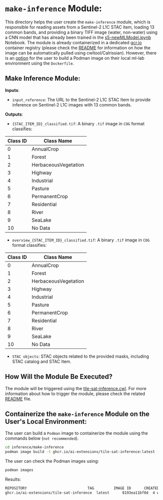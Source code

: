 # `make-inference` Module:
This directory helps the user create the `make-inference` module, which is responsible for reading assets from a Sentinel-2 L1C STAC item, loading 13 common bands, and providing a binary TIFF image (water, non-water) using a CNN model that has already been trained in the [s5-newMLModel.ipynb](../../training/trials/s5-newMLModel.ipynb) Notebook. The module is already containerized in a dedicated [gcr.io](https://github.com/orgs/ai-extensions/packages/container/package/tile-sat-inference) container registry (please check the [README](../app-package/README.md#1-run-the-application-package) for information on how the image can be automatically pulled using cwltool/Calrissian). However, there is an [option](#containerize-make-inference-module-on-users-local-environment) for the user to build a Podman image on their local ml-lab environment using the `Dockerfile`.

## **Make Inference Module:**

**Inputs**:
- `input_reference`: The URL to the Sentinel-2 L1C STAC Item to provide inference on Sentinel-2 L1C images with 13 common bands.

**Outputs**:

- `{STAC_ITEM_ID}_classified.tif`: A binary `.tif` image in `COG` format classifies:

| Class ID | Class Name            |
|----------|-----------------------|
| 0        | AnnualCrop            |
| 1        | Forest                |
| 2        | HerbaceousVegetation  |
| 3        | Highway               |
| 4        | Industrial            |
| 5        | Pasture               |
| 6        | PermanentCrop         |
| 7        | Residential           |
| 8        | River                 |
| 9        | SeaLake               |
| 10       | No Data               |

- `overview_{STAC_ITEM_ID}_classified.tif`: A binary `.tif` image in `COG` format classifies:

| Class ID | Class Name            |
|----------|-----------------------|
| 0        | AnnualCrop            |
| 1        | Forest                |
| 2        | HerbaceousVegetation  |
| 3        | Highway               |
| 4        | Industrial            |
| 5        | Pasture               |
| 6        | PermanentCrop         |
| 7        | Residential           |
| 8        | River                 |
| 9        | SeaLake               |
| 10       | No Data               |

- `STAC objects`: STAC objects related to the provided masks, including STAC catalog and STAC Item.

## How Will the Module Be Executed?
The module will be triggered using the [tile-sat-inference.cwl](../app-package/tile-sat-inference.cwl). For more information about how to trigger the module, please check the related [README](../app-package/README.md) file.

## Containerize the `make-inference` Module on the User's Local Environment:
The user can build a `Podman` image to containerize the module using the commands below (`not recommended`).

```bash
cd inference/make-inference
podman image build -t ghcr.io/ai-extensions/tile-sat-inference:latest --no-cache .
```

The user can check the Podman images using:

```bash
podman images
```

Results:

```bash
REPOSITORY                            TAG         IMAGE ID      CREATED      SIZE
ghcr.io/ai-extensions/tile-sat-inference  latest      8193ea11bf0d  4 weeks ago  4.25 GB
```
